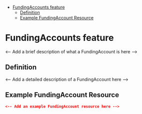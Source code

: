 <!-- START doctoc generated TOC please keep comment here to allow auto update -->
<!-- DON'T EDIT THIS SECTION, INSTEAD RE-RUN doctoc TO UPDATE -->

- [FundingAccounts feature](#fundingaccounts-feature)
  - [Definition](#definition)
  - [Example FundingAccount Resource](#example-fundingaccount-resource)

<!-- END doctoc generated TOC please keep comment here to allow auto update -->

# FundingAccounts feature

<-- Add a brief description of what a FundingAccount is here -->

## Definition

<-- Add a detailed description of a FundingAccount here -->

## Example FundingAccount Resource

```json
<-- Add an example FundingAccount resource here -->
```
